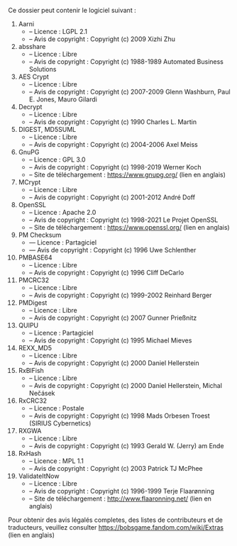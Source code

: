 ﻿Ce dossier peut contenir le logiciel suivant :

1. Aarni
   - – Licence : LGPL 2.1
   - – Avis de copyright : Copyright (c) 2009 Xizhi Zhu
2. absshare
   - – Licence : Libre
   - – Avis de copyright : Copyright (c) 1988-1989 Automated Business Solutions
3. AES Crypt
   - – Licence : Libre
   - – Avis de copyright : Copyright (c) 2007-2009 Glenn Washburn, Paul E. Jones, Mauro Gilardi
4. Decrypt
   - – Licence : Libre
   - – Avis de copyright : Copyright (c) 1990 Charles L. Martin
5. DIGEST, MD5SUML
   - – Licence : Libre
   - – Avis de copyright : Copyright (c) 2004-2006 Axel Meiss
6. GnuPG
   - – Licence : GPL 3.0
   - – Avis de copyright : Copyright (c) 1998-2019 Werner Koch
   - – Site de téléchargement : https://www.gnupg.org/ (lien en anglais)
7. MCrypt
   - – Licence : Libre
   - – Avis de copyright : Copyright (c) 2001-2012 André Doff
8. OpenSSL
   - – Licence : Apache 2.0
   - – Avis de copyright : Copyright (c) 1998-2021 Le Projet OpenSSL
   - – Site de téléchargement : https://www.openssl.org/ (lien en anglais)
9. PM Checksum
   - — Licence : Partagiciel
   - — Avis de copyright : Copyright (c) 1996 Uwe Schlenther
10. PMBASE64
    - – Licence : Libre
    - – Avis de copyright : Copyright (c) 1996 Cliff DeCarlo
11. PMCRC32
    - – Licence : Libre
    - – Avis de copyright : Copyright (c) 1999-2002 Reinhard Berger
12. PMDigest
    - – Licence : Libre
    - – Avis de copyright : Copyright (c) 2007 Gunner Prießnitz
13. QUIPU
    - – Licence : Partagiciel
    - – Avis de copyright : Copyright (c) 1995 Michael Mieves
14. REXX_MD5
    - – Licence : Libre
    - – Avis de copyright : Copyright (c) 2000 Daniel Hellerstein
15. RxBlFish
    - – Licence : Libre
    - – Avis de copyright : Copyright (c) 2000 Daniel Hellerstein, Michal Nečásek
16. RxCRC32
    - – Licence : Postale
    - – Avis de copyright : Copyright (c) 1998 Mads Orbesen Troest (SIRIUS Cybernetics)
17. RXGWA
    - – Licence : Libre
    - – Avis de copyright : Copyright (c) 1993 Gerald W. (Jerry) am Ende
18. RxHash
    - – Licence : MPL 1.1
    - – Avis de copyright : Copyright (c) 2003 Patrick TJ McPhee
19. ValidateItNow
    - – Licence : Libre
    - – Avis de copyright : Copyright (c) 1996-1999 Terje Flaarønning
    - – Site de téléchargement : http://www.flaaronning.net/ (lien en anglais)

Pour obtenir des avis légalés completes, des listes de contributeurs et de traducteurs, veuillez consulter https://bobsgame.fandom.com/wiki/Extras (lien en anglais)
